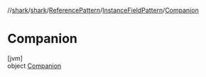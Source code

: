 //[shark](../../../../../index.md)/[shark](../../../index.md)/[ReferencePattern](../../index.md)/[InstanceFieldPattern](../index.md)/[Companion](index.md)

# Companion

[jvm]\
object [Companion](index.md)
